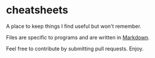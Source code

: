 # cheatsheets
A place to keep things I find useful but won't remember.  

Files are specific to programs and are written in [Markdown](http://markdown.github.io/).

Feel free to contribute by submitting pull requests. Enjoy. 
